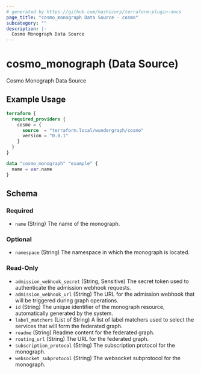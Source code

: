 ```yaml
---
# generated by https://github.com/hashicorp/terraform-plugin-docs
page_title: "cosmo_monograph Data Source - cosmo"
subcategory: ""
description: |-
  Cosmo Monograph Data Source
---
```


# cosmo_monograph (Data Source)

Cosmo Monograph Data Source

## Example Usage

```terraform
terraform {
  required_providers {
    cosmo = {
      source  = "terraform.local/wundergraph/cosmo"
      version = "0.0.1"
    }
  }
}

data "cosmo_monograph" "example" {
  name = var.name
}
```

<!-- schema generated by tfplugindocs -->
## Schema

### Required

- `name` (String) The name of the monograph.

### Optional

- `namespace` (String) The namespace in which the monograph is located.

### Read-Only

- `admission_webhook_secret` (String, Sensitive) The secret token used to authenticate the admission webhook requests.
- `admission_webhook_url` (String) The URL for the admission webhook that will be triggered during graph operations.
- `id` (String) The unique identifier of the monograph resource, automatically generated by the system.
- `label_matchers` (List of String) A list of label matchers used to select the services that will form the federated graph.
- `readme` (String) Readme content for the federated graph.
- `routing_url` (String) The URL for the federated graph.
- `subscription_protocol` (String) The subscription protocol for the monograph.
- `websocket_subprotocol` (String) The websocket subprotocol for the monograph.
